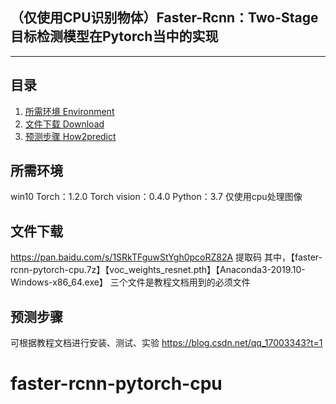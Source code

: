 ## （仅使用CPU识别物体）Faster-Rcnn：Two-Stage目标检测模型在Pytorch当中的实现
---

## 目录
1. [所需环境 Environment](#所需环境)
2. [文件下载 Download](#文件下载)
3. [预测步骤 How2predict](#预测步骤)

## 所需环境
win10
Torch：1.2.0
Torch vision：0.4.0
Python：3.7
仅使用cpu处理图像
## 文件下载
https://pan.baidu.com/s/1SRkTFguwStYgh0pcoRZ82A 提取码
其中，【faster-rcnn-pytorch-cpu.7z】【voc_weights_resnet.pth】【Anaconda3-2019.10-Windows-x86_64.exe】
三个文件是教程文档用到的必须文件
## 预测步骤
可根据教程文档进行安装、测试、实验
https://blog.csdn.net/qq_17003343?t=1

# faster-rcnn-pytorch-cpu
